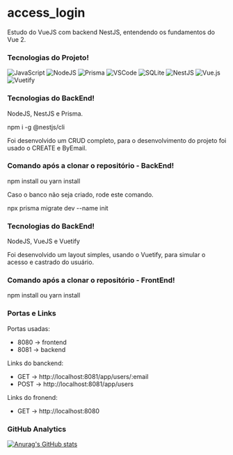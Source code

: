 # access_login
Estudo do VueJS com backend NestJS, entendendo os fundamentos do Vue 2.

### Tecnologias do Projeto!
![JavaScript](https://img.shields.io/badge/JavaScript-323330?style=for-the-badge&logo=javascript&logoColor=F7DF1E)
![NodeJS](	https://img.shields.io/badge/Node.js-43853D?style=for-the-badge&logo=node.js&logoColor=white)
![Prisma](https://img.shields.io/badge/Prisma-3982CE?style=for-the-badge&logo=Prisma&logoColor=white)
![VSCode](https://img.shields.io/badge/Visual_Studio_Code-0078D4?style=for-the-badge&logo=visual%20studio%20code&logoColor=white)
![SQLite](https://img.shields.io/badge/sqlite-%2307405e.svg?style=for-the-badge&logo=sqlite&logoColor=white)
![NestJS](https://img.shields.io/badge/nestjs-%23E0234E.svg?style=for-the-badge&logo=nestjs&logoColor=white)
![Vue.js](https://img.shields.io/badge/vuejs-%2335495e.svg?style=for-the-badge&logo=vuedotjs&logoColor=%234FC08D)
![Vuetify](https://img.shields.io/badge/Vuetify-1867C0?style=for-the-badge&logo=vuetify&logoColor=AEDDFF)


### Tecnologias do BackEnd!

NodeJS, NestJS e Prisma.

npm i -g @nestjs/cli

Foi desenvolvido um CRUD completo, para o desenvolvimento do projeto foi usado o CREATE e ByEmail.

### Comando após a clonar o repositório - BackEnd!

npm install ou yarn install

Caso o banco não seja criado, rode este comando.

npx prisma migrate dev --name init

### Tecnologias do BackEnd!

NodeJS, VueJS e Vuetify

Foi desenvolvido um layout simples, usando o Vuetify, para simular o acesso e castrado do usuário.

### Comando após a clonar o repositório - FrontEnd!

npm install ou yarn install

### Portas e Links

Portas usadas:
- 8080  -> frontend 
- 8081 -> backend

Links do banckend:

- GET -> http://localhost:8081/app/users/:email
- POST -> http://localhost:8081/app/users

Links do fronend:

- GET -> http://localhost:8080


### GitHub Analytics
[![Anurag's GitHub stats](https://github-readme-stats.vercel.app/api?username=Lobo-rio)](https://github.com/lobo-rio/github-readme-stats)

